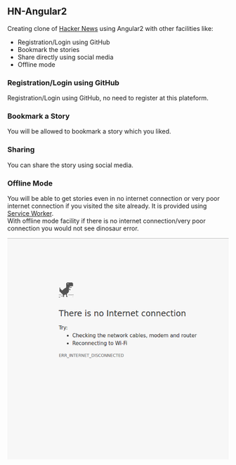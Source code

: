 **HN-Angular2**
---------------
Creating clone of [Hacker News](https://news.ycombinator.com/) using Angular2 with other facilities like:  
* Registration/Login using GitHub
* Bookmark the stories
* Share directly using social media 
* Offline mode

### Registration/Login using GitHub
Registration/Login using GitHub, no need to register at this plateform.

### Bookmark a Story
 You will be allowed to bookmark a story which you liked. 

### Sharing
You can share the story using social media.

### Offline Mode
You will be able to get stories even in no internet connection or very poor internet connection if you visited the site already. It is provided using  [Service Worker](https://coryrylan.com/blog/fast-offline-angular-apps-with-service-workers).  
With offline mode facility if there is no internet connection/very poor connection you would not see dinosaur error.

![error](src/dinosaur-error.png "dinosaur error")